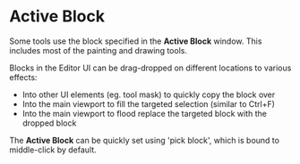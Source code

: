 # Active Block

Some tools use the block specified in the **Active Block** window. This includes most of the painting and drawing tools.

Blocks in the Editor UI can be drag-dropped on different locations to various effects:
 - Into other UI elements (eg. tool mask) to quickly copy the block over
 - Into the main viewport to fill the targeted selection (similar to Ctrl+F)
 - Into the main viewport to flood replace the targeted block with the dropped block

The **Active Block** can be quickly set using 'pick block', which is bound to middle-click by default.
